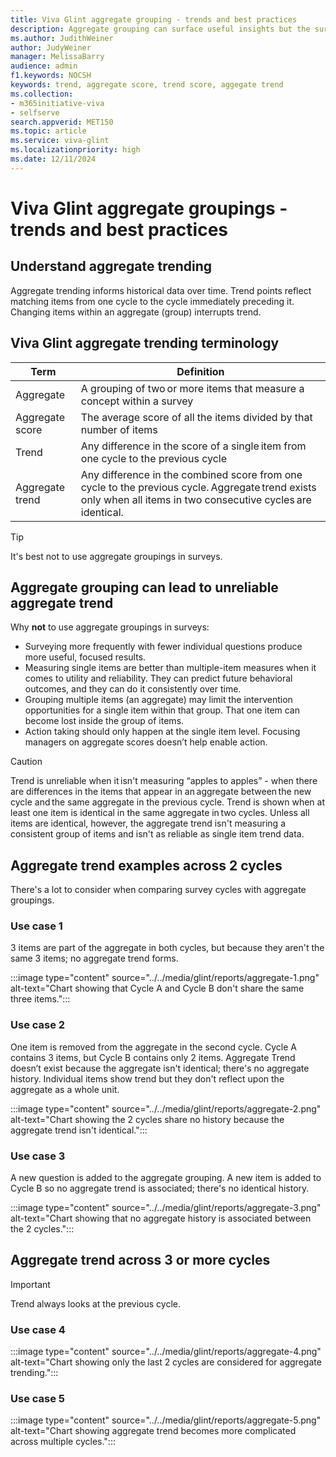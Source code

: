 ```yaml
---
title: Viva Glint aggregate grouping - trends and best practices
description: Aggregate grouping can surface useful insights but the survey cycles must be identical in order for this trend to show.
ms.author: JudithWeiner
author: JudyWeiner
manager: MelissaBarry
audience: admin
f1.keywords: NOCSH
keywords: trend, aggregate score, trend score, aggegate trend
ms.collection:  
- m365initiative-viva
- selfserve 
search.appverid: MET150 
ms.topic: article
ms.service: viva-glint
ms.localizationpriority: high
ms.date: 12/11/2024
---
```


# Viva Glint aggregate groupings - trends and best practices

## Understand aggregate trending

Aggregate trending informs historical data over time. Trend points reflect matching items from one cycle to the cycle immediately preceding it. Changing items within an aggregate (group) interrupts trend.

## Viva Glint aggregate trending terminology

| Term | Definition |
|-----------|-----------|
|Aggregate | A grouping of two or more items that measure a concept within a survey|
|Aggregate score | The average score of all the items divided by that number of items|
|Trend | Any difference in the score of a single item from one cycle to the previous cycle |
|Aggregate trend | Any difference in the combined score from one cycle to the previous cycle. Aggregate trend exists only when all items in two consecutive cycles are identical. |

>[!TIP]
> It's best not to use aggregate groupings in surveys.

## Aggregate grouping can lead to unreliable aggregate trend 

Why **not** to use aggregate groupings in surveys: 

- Surveying more frequently with fewer individual questions produce more useful, focused results. 
- Measuring single items are better than multiple-item measures when it comes to utility and reliability. They can predict future behavioral outcomes, and they can do it consistently over time. 
- Grouping multiple items (an aggregate) may limit the intervention opportunities for a single item within that group. That one item can become lost inside the group of items. 
- Action taking should only happen at the single item level. Focusing managers on aggregate scores doesn’t help enable action. 

>[!CAUTION]
> Trend is unreliable when it isn't measuring “apples to apples” - when there are differences in the items that appear in an aggregate between the new cycle and the same aggregate in the previous cycle. Trend is shown when at least one item is identical in the same aggregate in two cycles. Unless all items are identical, however, the aggregate trend isn't measuring a consistent group of items and isn't as reliable as single item trend data.

## Aggregate trend examples across 2 cycles
There's a lot to consider when comparing survey cycles with aggregate groupings.

### Use case 1
3 items are part of the aggregate in both cycles, but because they aren't the same 3 items; no aggregate trend forms.

:::image type="content" source="../../media/glint/reports/aggregate-1.png" alt-text="Chart showing that Cycle A and Cycle B don't share the same three items.":::

### Use case 2 
One item is removed from the aggregate in the second cycle.
Cycle A contains 3 items, but Cycle B contains only 2 items. Aggregate Trend doesn’t exist because the aggregate isn't identical; there's no aggregate history. Individual items show trend but they don't reflect upon the aggregate as a whole unit.

:::image type="content" source="../../media/glint/reports/aggregate-2.png" alt-text="Chart showing the 2 cycles share no history because the aggregate trend isn't identical.":::

### Use case 3 
A new question is added to the aggregate grouping.
A new item is added to Cycle B so no aggregate trend is associated; there's no identical history. 

:::image type="content" source="../../media/glint/reports/aggregate-3.png" alt-text="Chart showing that no aggregate history is associated between the 2 cycles.":::

## Aggregate trend across 3 or more cycles

>[!IMPORTANT]
>Trend always looks at the previous cycle. 

### Use case 4 

:::image type="content" source="../../media/glint/reports/aggregate-4.png" alt-text="Chart showing only the last 2 cycles are considered for aggregate trending.":::

### Use case 5

:::image type="content" source="../../media/glint/reports/aggregate-5.png" alt-text="Chart showing aggregate trend becomes more complicated across multiple cycles.":::
